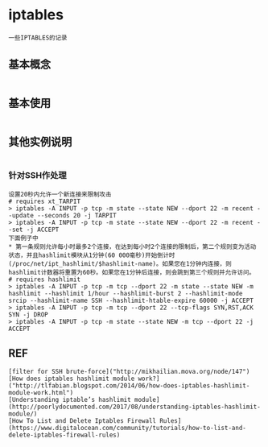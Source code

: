 # iptables
```
一些IPTABLES的记录
```

## 基本概念
```
```

## 基本使用
```
```
## 其他实例说明
```
```

### 针对SSH作处理
```
设置20秒内允许一个新连接来限制攻击
# requires xt_TARPIT
> iptables -A INPUT -p tcp -m state --state NEW --dport 22 -m recent --update --seconds 20 -j TARPIT
> iptables -A INPUT -p tcp -m state --state NEW --dport 22 -m recent --set -j ACCEPT
下面例子中
* 第一条规则允许每小时最多2个连接，在达到每小时2个连接的限制后，第二个规则变为活动状态，并且hashlimit模块从1分钟(60 000毫秒)开始倒计时(/proc/net/ipt_hashlimit/$hashlimit-name)。如果您在1分钟内连接，则hashlimit计数器将重置为60秒。如果您在1分钟后连接，则会跳到第三个规则并允许访问。
# requires hashlimit
> iptables -A INPUT -p tcp -m tcp --dport 22 -m state --state NEW -m hashlimit --hashlimit 1/hour --hashlimit-burst 2 --hashlimit-mode srcip --hashlimit-name SSH --hashlimit-htable-expire 60000 -j ACCEPT
> iptables -A INPUT -p tcp -m tcp --dport 22 --tcp-flags SYN,RST,ACK SYN -j DROP
> iptables -A INPUT -p tcp -m state --state NEW -m tcp --dport 22 -j ACCEPT
```

## REF
    [filter for SSH brute-force]("http://mikhailian.mova.org/node/147")
    [How does iptables hashlimit module work?]("http://tlfabian.blogspot.com/2014/06/how-does-iptables-hashlimit-module-work.html")
    [Understanding iptable’s hashlimit module](http://poorlydocumented.com/2017/08/understanding-iptables-hashlimit-module/)
    [How To List and Delete Iptables Firewall Rules](https://www.digitalocean.com/community/tutorials/how-to-list-and-delete-iptables-firewall-rules)
